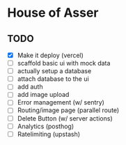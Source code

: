 # House of Asser

## TODO

- [x] Make it deploy (vercel)
- [ ] scaffold basic ui with mock data
- [ ] actually setup a database
- [ ] attach database to the ui
- [ ] add auth
- [ ] add image upload
- [ ] Error management (w/ sentry)
- [ ] Routing/image page (parallel route)
- [ ] Delete Button (w/ server actions)
- [ ] Analytics (posthog)
- [ ] Ratelimiting (upstash)
